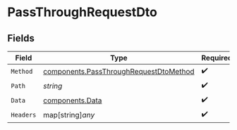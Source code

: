 # PassThroughRequestDto


## Fields

| Field                                                                                            | Type                                                                                             | Required                                                                                         | Description                                                                                      |
| ------------------------------------------------------------------------------------------------ | ------------------------------------------------------------------------------------------------ | ------------------------------------------------------------------------------------------------ | ------------------------------------------------------------------------------------------------ |
| `Method`                                                                                         | [components.PassThroughRequestDtoMethod](../../models/components/passthroughrequestdtomethod.md) | :heavy_check_mark:                                                                               | N/A                                                                                              |
| `Path`                                                                                           | *string*                                                                                         | :heavy_check_mark:                                                                               | N/A                                                                                              |
| `Data`                                                                                           | [components.Data](../../models/components/data.md)                                               | :heavy_check_mark:                                                                               | N/A                                                                                              |
| `Headers`                                                                                        | map[string]*any*                                                                                 | :heavy_check_mark:                                                                               | N/A                                                                                              |